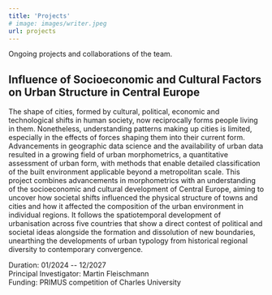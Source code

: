```yaml
---
title: 'Projects'
# image: images/writer.jpeg
url: projects
---
```


Ongoing projects and collaborations of the team.

## Influence of Socioeconomic and Cultural Factors on Urban Structure in Central Europe

The shape of cities, formed by cultural, political, economic and technological shifts in human society, now reciprocally forms people living in them. Nonetheless, understanding patterns making up cities is limited, especially in the effects of forces shaping them into their current form. Advancements in geographic data science and the availability of urban data resulted in a growing field of urban morphometrics, a quantitative assessment of urban form, with methods that enable detailed classification of the built environment applicable beyond a metropolitan scale. This project combines advancements in morphometrics with an understanding of the socioeconomic and cultural development of Central Europe, aiming to uncover how societal shifts influenced the physical structure of towns and cities and how it affected the composition of the urban environment in individual regions. It follows the spatiotemporal development of urbanisation across five countries that show a direct contest of political and societal ideas alongside the formation and dissolution of new boundaries, unearthing the developments of urban typology from historical regional diversity to contemporary convergence.

<span class="pygment">Duration:</span> 01/2024 -- 12/2027<br>
<span class="pygment">Principal Investigator:</span> Martin Fleischmann<br>
<span class="pygment">Funding:</span> PRIMUS competition of Charles University<br>
